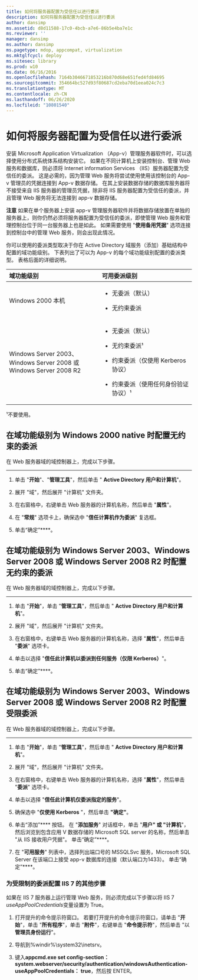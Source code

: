 ```yaml
---
title: 如何将服务器配置为受信任以进行委派
description: 如何将服务器配置为受信任以进行委派
author: dansimp
ms.assetid: d8d11588-17c0-4bcb-a7e6-86b5e4ba7e1c
ms.reviewer: ''
manager: dansimp
ms.author: dansimp
ms.pagetype: mdop, appcompat, virtualization
ms.mktglfcycl: deploy
ms.sitesec: library
ms.prod: w10
ms.date: 06/16/2016
ms.openlocfilehash: 7164b3046671853216b870d68e651fed4fd84695
ms.sourcegitcommit: 354664bc527d93f80687cd2eba70d1eea024c7c3
ms.translationtype: MT
ms.contentlocale: zh-CN
ms.lasthandoff: 06/26/2020
ms.locfileid: "10801540"
---
```

# 如何将服务器配置为受信任以进行委派


安装 Microsoft Application Virtualization （App-v）管理服务器软件时，可以选择使用分布式系统体系结构安装它。 如果在不同计算机上安装控制台、管理 Web 服务和数据库，则必须将 Internet information Services （IIS）服务器配置为受信任的委派。 这是必需的，因为管理 Web 服务将尝试使用使用该控制台的 App-v 管理员的凭据连接到 App-v 数据存储。 在其上安装数据存储的数据库服务器将不接受来自 IIS 服务器的管理员凭据，除非将 IIS 服务器配置为受信任的委派，并且管理 Web 服务将无法连接到 app-v 数据存储。

**注意** 如果在单个服务器上安装 app-v 管理服务器软件并将数据存储放置在单独的服务器上，则你仍然必须将服务器配置为受信任的委派，即使管理 Web 服务和管理控制台位于同一台服务器上也是如此。 如果需要使用 "**使用备用凭据**" 选项连接到控制台中的管理 Web 服务，则会出现此情况。

 

你可以使用的委派类型取决于你在 Active Directory 域服务（添加）基础结构中配置的域功能级别。 下表列出了可以为 App-v 的每个域功能级别配置的委派类型。 表格后面的详细说明。

<table>
<colgroup>
<col width="50%" />
<col width="50%" />
</colgroup>
<thead>
<tr class="header">
<th align="left">域功能级别</th>
<th align="left">可用委派级别</th>
</tr>
</thead>
<tbody>
<tr class="odd">
<td align="left"><p>Windows 2000 本机</p></td>
<td align="left"><ul>
<li><p>无委派（默认）</p></li>
<li><p>无约束委派</p></li>
</ul></td>
</tr>
<tr class="even">
<td align="left"><p>Windows Server 2003、Windows Server 2008 或 Windows Server 2008 R2</p></td>
<td align="left"><ul>
<li><p>无委派（默认）</p></li>
<li><p>无约束委派¹</p></li>
<li><p>约束委派（仅使用 Kerberos 协议）</p></li>
<li><p>约束委派（使用任何身份验证协议）¹</p></li>
</ul></td>
</tr>
</tbody>
</table>

 

¹不要使用。

## 在域功能级别为 Windows 2000 native 时配置无约束的委派


在 Web 服务器域的域控制器上，完成以下步骤。

****

1.  单击 "**开始**"、"**管理工具**"，然后单击 " **Active Directory 用户和计算机**"。

2.  展开 "域"，然后展开 "计算机" 文件夹。

3.  在右窗格中，右键单击 Web 服务器的计算机名称，然后单击 "**属性**"。

4.  在 "**常规**" 选项卡上，确保选中 "**信任计算机作为委派**" 复选框。

5.  单击“确定”****。

## 在域功能级别为 Windows Server 2003、Windows Server 2008 或 Windows Server 2008 R2 时配置无约束的委派


在 Web 服务器域的域控制器上，完成以下步骤。

****

1.  单击 "**开始**"，单击 "**管理工具**"，然后单击 " **Active Directory 用户和计算机**"。

2.  展开 "域"，然后展开 "计算机" 文件夹。

3.  在右窗格中，右键单击 Web 服务器的计算机名称，选择 "**属性**"，然后单击 "**委派**" 选项卡。

4.  单击以选择 "**信任此计算机以委派到任何服务（仅限 Kerberos）**"。

5.  单击“确定”****。

## 在域功能级别为 Windows Server 2003、Windows Server 2008 或 Windows Server 2008 R2 时配置受限委派


在 Web 服务器域的域控制器上，完成以下步骤。

****

1.  单击 "**开始**"，单击 "**管理工具**"，然后单击 " **Active Directory 用户和计算机**"。

2.  展开 "域"，然后展开 "计算机" 文件夹。

3.  在右窗格中，右键单击 Web 服务器的计算机名称，选择 "**属性**"，然后单击 "**委派**" 选项卡。

4.  单击以选择 "**信任此计算机仅委派指定的服务**"。

5.  确保选中 "**仅使用 Kerberos** "，然后单击 **"确定"**。

6.  单击“添加”**** 按钮。 在 "**添加服务**" 对话框中，单击 "**用户" 或 "计算机**"，然后浏览到包含应用 V 数据存储的 Microsoft SQL server 的名称，然后单击 "从 IIS 接收用户凭据"。 单击“确定”****。

7.  在 "**可用服务**" 列表中，选择列出端口号的 MSSQLSvc 服务，Microsoft SQL Server 在该端口上接受 app-v 数据库的连接（默认端口为1433）。 单击“确定”****。

### 为受限制的委派配置 IIS 7 的其他步骤

如果在 IIS 7 服务器上运行管理 Web 服务，则必须完成以下步骤以将 IIS 7 *useAppPoolCredentials*变量设置为 True。

1.  打开提升的命令提示符窗口。 若要打开提升的命令提示符窗口，请单击 "**开始**"，单击 "**所有程序**"，单击 "**附件**"，右键单击 "**命令提示符**"，然后单击 "以**管理员身份运行**"。

2.  导航到%windir%\\system32\\inetsrv。

3.  键入**appcmd.exe set config-section： system.webserver/security/authentication/windowsAuthentication-useAppPoolCredentials： true**，然后按 ENTER。

 

 





